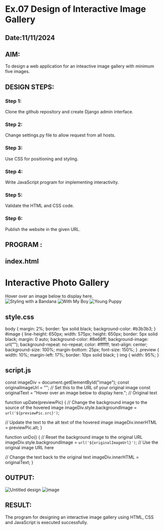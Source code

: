 # Ex.07 Design of Interactive Image Gallery
## Date:11/11/2024

## AIM:
To design a web application for an inteactive image gallery with minimum five images.

## DESIGN STEPS:

### Step 1:
Clone the github repository and create Django admin interface.

### Step 2:
Change settings.py file to allow request from all hosts.

### Step 3:
Use CSS for positioning and styling.

### Step 4:
Write JavaScript program for implementing interactivity.

### Step 5:
Validate the HTML and CSS code.

### Step 6:
Publish the website in the given URL.

## PROGRAM :
## index.html
<!DOCTYPE html>
<html lang="en">

<head>
  <meta charset="UTF-8">
  <meta name="viewport" content="width=device-width, initial-scale=1.0">
  <title>Interactive Photo Gallery</title>
  <link rel="stylesheet" href="style.css">
</head>

<body>
  <h1>Interactive Photo Gallery</h1>
  <div id="image">Hover over an image below to display here.</div>

  <div class="gallery">
    <img class="preview" alt="Styling with a Bandana" src="https://s3-us-west-2.amazonaws.com/s.cdpn.io/389177/bacon.jpg" onmouseover="upDate(this)" onmouseout="unDo()">
    <img class="preview" alt="With My Boy" src="https://s3-us-west-2.amazonaws.com/s.cdpn.io/389177/bacon2.JPG" onmouseover="upDate(this)" onmouseout="unDo()">
    <img class="preview" src="https://s3-us-west-2.amazonaws.com/s.cdpn.io/389177/bacon3.jpg" alt="Young Puppy" onmouseover="upDate(this)" onmouseout="unDo()">
  </div>

  <script src="script.js"></script>
</body>
</html>

## style.css

body {
    margin: 2%;
    border: 1px solid black;
    background-color: #b3b3b3;
  }
  #image {
    line-height: 650px;
    width: 575px;
    height: 650px;
    border: 5px solid black;
    margin: 0 auto;
    background-color: #8e68ff;
    background-image: url("");
    background-repeat: no-repeat;
    color: #ffffff;
    text-align: center;
    background-size: 100%;
    margin-bottom: 25px;
    font-size: 150%;
  }
  .preview {
    width: 10%;
    margin-left: 17%;
    border: 10px solid black;
  }
  img {
    width: 95%;
  }
## script.js

const imageDiv = document.getElementById("image");
const originalImageUrl = ""; // Set this to the URL of your original image
const originalText = "Hover over an image below to display here."; // Original text

function upDate(previewPic) {
  // Change the background image to the source of the hovered image
  imageDiv.style.backgroundImage = `url('${previewPic.src}')`;

  // Update the text to the alt text of the hovered image
  imageDiv.innerHTML = previewPic.alt;
}

function unDo() {
  // Reset the background image to the original URL
  imageDiv.style.backgroundImage = `url('${originalImageUrl}')`; // Use the original image URL here

  // Change the text back to the original text
  imageDiv.innerHTML = originalText;
}
## OUTPUT:
![Untitled design](https://github.com/user-attachments/assets/cbcc6e3f-78a9-4e24-99f5-cd538cc3beb3)
 ![image](https://github.com/user-attachments/assets/efa4e088-3cb5-4f92-bb7a-033fa5d475eb)

## RESULT:
The program for designing an interactive image gallery using HTML, CSS and JavaScript is executed successfully.
